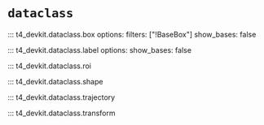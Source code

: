 # `dataclass`

<!-- prettier-ignore-start -->
::: t4_devkit.dataclass.box
    options:
        filters: ["!BaseBox"]
        show_bases: false

::: t4_devkit.dataclass.label
    options:
        show_bases: false

::: t4_devkit.dataclass.roi

::: t4_devkit.dataclass.shape

::: t4_devkit.dataclass.trajectory

::: t4_devkit.dataclass.transform

<!-- prettier-ignore-end -->
